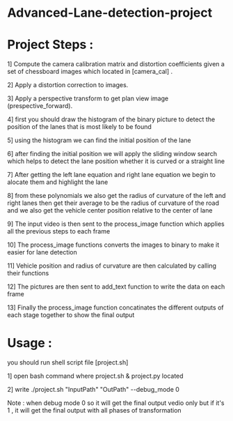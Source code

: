 # Advanced-Lane-detection-project
# Project Steps :
1] Compute the camera calibration matrix and distortion coefficients given a set of chessboard images which located in [camera_cal] .
 
2] Apply a distortion correction to images.  
 
3] Apply a perspective transform to get plan view image (prespective_forward).
 
4] first you should draw the histogram of the binary picture to detect the position of the lanes that is most likely to be found

5] using the histogram we can find the initial position of the lane

6] after finding the initial position we will apply the sliding window search which helps to detect the lane position whether it is curved or a straight line 
 
7] After getting the left lane equation and right lane equation we begin to alocate them and highlight the lane
 
8] from these polynomials we also get the radius of curvature of the left and right lanes then get their average to be the radius of curvature of the road
    and we also get the vehicle center position relative to the center of lane 

9] The input video is then sent to the process_image function which applies all the previous steps to each frame

10] The process_image functions converts the images to binary to make it easier for lane detection

11] Vehicle position and radius of curvature are then calculated by calling their functions

12] The pictures are then sent to add_text function to write the data on each frame

13] Finally the process_image function concatinates the different outputs of each stage together to show the final output

# Usage :
you should run shell script file [project.sh] 

1] open bash command where project.sh & project.py located

2] write ./project.sh "InputPath" "OutPath" --debug_mode 0 

 Note : when debug mode 0 so it will get the final output vedio only but if it's 1 , it will get the final output with all phases of transformation 

